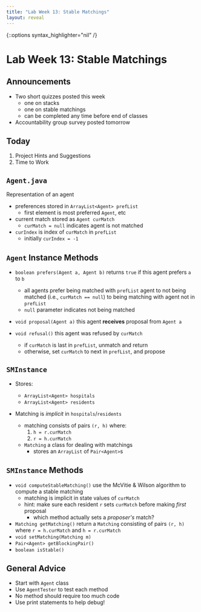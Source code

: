 ```yaml
---
title: "Lab Week 13: Stable Matchings"
layout: reveal
---
```

{::options syntax_highlighter="nil" /}

# Lab Week 13: Stable Matchings

## Announcements

- Two short quizzes posted this week
    + one on stacks
	+ one on stable matchings
	+ can be completed any time before end of classes	
- Accountability group survey posted tomorrow

## Today

1. Project Hints and Suggestions
2. Time to Work

## `Agent.java`

Representation of an agent

- preferences stored in `ArrayList<Agent> prefList`
    + first element is most preferred `Agent`, etc
- current match stored as `Agent curMatch`
    + `curMatch = null` indicates agent is not matched
- `curIndex` is index of `curMatch` in `prefList` 
    + initially `curIndex = -1`
	
## `Agent` Instance Methods

- `boolean prefers(Agent a, Agent b)` returns `true` if this agent prefers `a` to `b`
    + all agents prefer being matched with `prefList` agent to not being matched (i.e., `curMatch == null`) to being matching with agent not in `prefList`
    + `null` parameter indicates not being matched

- `void proposal(Agent a)` this agent **receives** proposal from `Agent a`

- `void refusal()` this agent was refused by `curMatch`
    + if `curMatch` is last in `prefList`, unmatch and return
    + otherwise, set `curMatch` to next in `prefList`, and propose

## `SMInstance`

- Stores:
    + `ArrayList<Agent> hospitals`
	+ `ArrayList<Agent> residents`
	
- Matching is *implicit* in `hospitals`/`residents`
    + matching consists of pairs `(r, h)` where:
	    1. `h = r.curMatch`
		2. `r = h.curMatch`
	+ `Matching` a class for dealing with matchings
	    - stores an `ArrayList` of `Pair<Agent>`s
		
## `SMInstance` Methods

- `void computeStableMatching()` use the McVitie & Wilson algorithm to compute a stable matching
    + matching is implicit in state values of `curMatch`
	+ hint: make sure each resident `r` sets `curMatch` before making *first* proposal
	    + which method actually sets a *proposer's* match?
- `Matching getMatching()` return a `Matching` consisting of pairs `(r, h)` where `r = h.curMatch` and `h = r.curMatch`
- `void setMatching(Matching m)`
- `Pair<Agent> getBlockingPair()`
- `boolean isStable()`

## General Advice

- Start with `Agent` class
- Use `AgentTester` to test each method
- No method should require too much code
- Use print statements to help debug!

